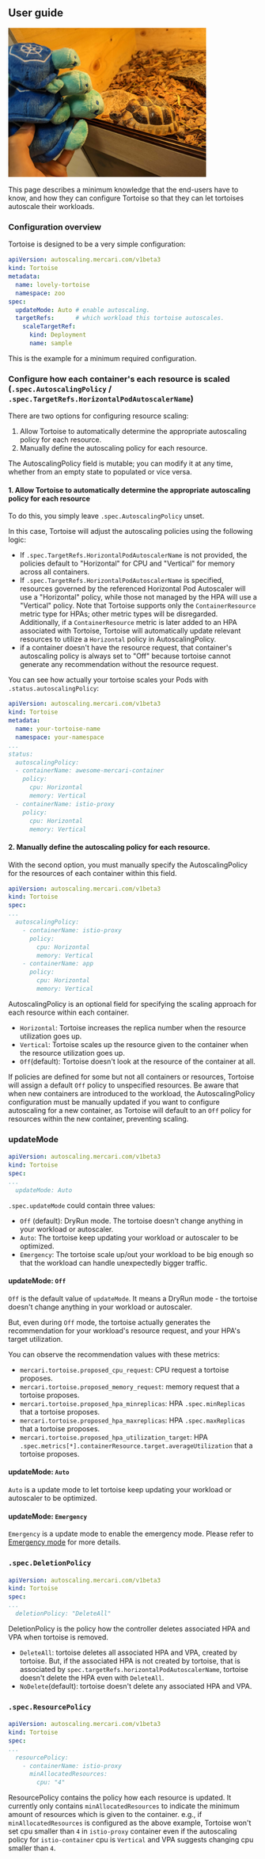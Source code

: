 ## User guide

<img alt="Tortoise" src="images/tortoise.jpg" width="400px"/>

This page describes a minimum knowledge that the end-users have to know, 
and how they can configure Tortoise so that they can let tortoises autoscale their workloads.

### Configuration overview

Tortoise is designed to be a very simple configuration:

```yaml
apiVersion: autoscaling.mercari.com/v1beta3
kind: Tortoise
metadata:
  name: lovely-tortoise
  namespace: zoo
spec:
  updateMode: Auto # enable autoscaling.
  targetRefs:      # which workload this tortoise autoscales.
    scaleTargetRef:
      kind: Deployment
      name: sample 
```

This is the example for a minimum required configuration. 

### Configure how each container's each resource is scaled (`.spec.AutoscalingPolicy` / `.spec.TargetRefs.HorizontalPodAutoscalerName`)

There are two options for configuring resource scaling:
1. Allow Tortoise to automatically determine the appropriate autoscaling policy for each resource.
2. Manually define the autoscaling policy for each resource.

The AutoscalingPolicy field is mutable; you can modify it at any time, whether from an empty state to populated or vice versa.

#### 1. Allow Tortoise to automatically determine the appropriate autoscaling policy for each resource

To do this, you simply leave `.spec.AutoscalingPolicy` unset. 

In this case, Tortoise will adjust the autoscaling policies using the following logic:
- If `.spec.TargetRefs.HorizontalPodAutoscalerName` is not provided, the policies default to "Horizontal" for CPU and "Vertical" for memory across all containers.
- If `.spec.TargetRefs.HorizontalPodAutoscalerName` is specified, resources governed by the referenced Horizontal Pod Autoscaler will use a "Horizontal" policy,
while those not managed by the HPA will use a "Vertical" policy.
Note that Tortoise supports only the `ContainerResource` metric type for HPAs; other metric types will be disregarded.
Additionally, if a `ContainerResource` metric is later added to an HPA associated with Tortoise,
Tortoise will automatically update relevant resources to utilize a `Horizontal` policy in AutoscalingPolicy.
- if a container doesn't have the resource request, that container's autoscaling policy is always set to "Off" because tortoise cannot generate any recommendation without the resource request.

You can see how actually your tortoise scales your Pods with `.status.autoscalingPolicy`:

```yaml
apiVersion: autoscaling.mercari.com/v1beta3
kind: Tortoise
metadata:
  name: your-tortoise-name
  namespace: your-namespace
...
status:
  autoscalingPolicy:
  - containerName: awesome-mercari-container
    policy:
      cpu: Horizontal
      memory: Vertical
  - containerName: istio-proxy
    policy:
      cpu: Horizontal
      memory: Vertical
```

#### 2. Manually define the autoscaling policy for each resource.

With the second option, you must manually specify the AutoscalingPolicy for the resources of each container within this field.

```yaml
apiVersion: autoscaling.mercari.com/v1beta3
kind: Tortoise
spec:
...
  autoscalingPolicy: 
    - containerName: istio-proxy
      policy:
        cpu: Horizontal
        memory: Vertical
    - containerName: app
      policy:
        cpu: Horizontal
        memory: Vertical
```

AutoscalingPolicy is an optional field for specifying the scaling approach for each resource within each container.
- `Horizontal`: Tortoise increases the replica number when the resource utilization goes up.
- `Vertical`: Tortoise scales up the resource given to the container when the resource utilization goes up.
- `Off`(default): Tortoise doesn't look at the resource of the container at all. 

If policies are defined for some but not all containers or resources, Tortoise will assign a default `Off` policy to unspecified resources.
Be aware that when new containers are introduced to the workload, the AutoscalingPolicy configuration must be manually updated 
if you want to configure autoscaling for a new container,
as Tortoise will default to an `Off` policy for resources within the new container, preventing scaling.

### updateMode

```yaml
apiVersion: autoscaling.mercari.com/v1beta3
kind: Tortoise
spec:
...
  updateMode: Auto 
```

`.spec.updateMode` could contain three values:
- `Off` (default): DryRun mode. The tortoise doesn't change anything in your workload or autoscaler.
- `Auto`: The tortoise keep updating your workload or autoscaler to be optimized.
- `Emergency`: The tortoise scale up/out your workload to be big enough so that the workload can handle unexpectedly bigger traffic.

#### updateMode: `Off`

`Off` is the default value of `updateMode`. 
It means a DryRun mode - the tortoise doesn't change anything in your workload or autoscaler.

But, even during `Off` mode, the tortoise actually generates the recommendation for your workload's resource request, and your HPA's target utilization.

You can observe the recommendation values with these metrics:
- `mercari.tortoise.proposed_cpu_request`: CPU request a tortoise proposes.
- `mercari.tortoise.proposed_memory_request`: memory request that a tortoise proposes.
- `mercari.tortoise.proposed_hpa_minreplicas`: HPA `.spec.minReplicas` that a tortoise proposes.
- `mercari.tortoise.proposed_hpa_maxreplicas`: HPA `.spec.maxReplicas` that a tortoise proposes.
- `mercari.tortoise.proposed_hpa_utilization_target`: HPA `.spec.metrics[*].containerResource.target.averageUtilization` that a tortoise proposes.

#### updateMode: `Auto`

`Auto` is a update mode to let tortoise keep updating your workload or autoscaler to be optimized.

#### updateMode: `Emergency`

`Emergency` is a update mode to enable the emergency mode.
Please refer to [Emergency mode](./emergency.md) for more details.

### `.spec.DeletionPolicy`

```yaml
apiVersion: autoscaling.mercari.com/v1beta3
kind: Tortoise
spec:
...
  deletionPolicy: "DeleteAll"
```

DeletionPolicy is the policy how the controller deletes associated HPA and VPA when tortoise is removed.

- `DeleteAll`: tortoise deletes all associated HPA and VPA, created by tortoise. 
But, if the associated HPA is not created by tortoise, that is associated by `spec.targetRefs.horizontalPodAutoscalerName`, 
tortoise doesn't delete the HPA even with `DeleteAll`.
- `NoDelete`(default): tortoise doesn't delete any associated HPA and VPA.

### `.spec.ResourcePolicy`

```yaml
apiVersion: autoscaling.mercari.com/v1beta3
kind: Tortoise
spec:
...
  resourcePolicy:
    - containerName: istio-proxy
      minAllocatedResources:
        cpu: "4"
```

ResourcePolicy contains the policy how each resource is updated.
It currently only contains `minAllocatedResources` to indicate the minimum amount of resources which is given to the container.
e.g., if `minAllocatedResources` is configured as the above example, Tortoise won't set cpu smaller than `4` in `istio-proxy` container
even if the autoscaling policy for `istio-container` cpu is `Vertical` and VPA suggests changing cpu smaller than `4`.
